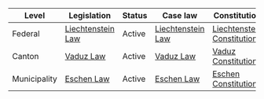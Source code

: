 | Level | Legislation | Status | Case law | Constitution |
|---|---|---|---|---|
| Federal | [Liechtenstein Law](https://www.gesetze.li/) | Active | [Liechtenstein Law](https://www.gesetze.li/) | [Liechtenstein Constitution](https://www.gesetze.li/) |
| Canton | [Vaduz Law](https://www.valan.li/) | Active | [Vaduz Law](https://www.valan.li/) | [Vaduz Constitution](https://www.valan.li/) |
| Municipality | [Eschen Law](https://www.eschenz.li/) | Active | [Eschen Law](https://www.eschenz.li/) | [Eschen Constitution](https://www.eschenz.li/) |